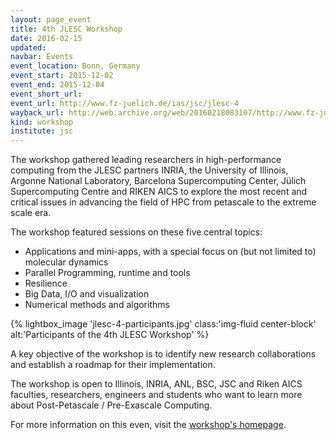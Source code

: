 ```yaml
---
layout: page_event
title: 4th JLESC Workshop
date: 2016-02-15
updated:
navbar: Events
event_location: Bonn, Germany
event_start: 2015-12-02
event_end: 2015-12-04
event_short_url:
event_url: http://www.fz-juelich.de/ias/jsc/jlesc-4
wayback_url: http://web.archive.org/web/20160218083107/http://www.fz-juelich.de/ias/jsc/EN/Expertise/Workshops/Conferences/JLESC-4/_node.html
kind: workshop
institute: jsc
---
```


The workshop gathered leading researchers in high-performance computing from the JLESC partners INRIA,
the University of Illinois, Argonne National Laboratory, Barcelona Supercomputing Center,
Jülich Supercomputing Centre and RIKEN AICS to explore the most recent and critical issues
in advancing the field of HPC from petascale to the extreme scale era.

The workshop featured sessions on these five central topics:

  * Applications and mini-apps, with a special focus on (but not limited to) molecular dynamics
  * Parallel Programming, runtime and tools
  * Resilience
  * Big Data, I/O and visualization
  * Numerical methods and algorithms

{% lightbox_image 'jlesc-4-participants.jpg'
     class:'img-fluid center-block' alt:'Participants of the 4th JLESC Workshop' %}

A key objective of the workshop is to identify new research collaborations and establish a roadmap
for their implementation.

The workshop is open to Illinois, INRIA, ANL, BSC, JSC and Riken AICS faculties, researchers,
engineers and students who want to learn more about Post-Petascale / Pre-Exascale Computing.

For more information on this even, visit the [workshop's homepage](http://www.fz-juelich.de/ias/jsc/EN/Expertise/Workshops/Conferences/JLESC-4/_node.html).
